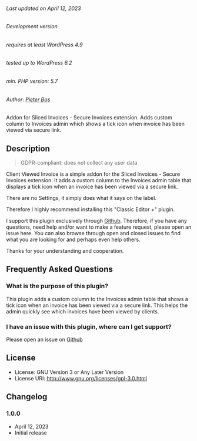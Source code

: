 ###### Last updated on April 12, 2023
###### Development version
###### requires at least WordPress 4.9
###### tested up to WordPress 6.2
###### min. PHP version: 5.7
###### Author: [Pieter Bos](https://github.com/senlin)

Addon for Sliced Invoices - Secure Invoices extension. Adds custom column to Invoices admin which shows a tick icon when invoice has been viewed via secure link.

## Description

> GDPR-compliant: does not collect any user data

Client Viewed Invoice is a simple addon for the Sliced Invoices - Secure Invoices extension. It adds a custom column to the Invoices admin table that displays a tick icon when an invoice has been viewed via a secure link.

There are no Settings, it simply does what it says on the label.

Therefore I highly recommend installing this "Classic Editor +" plugin.

I support this plugin exclusively through [Github](https://github.com/senlin/client-viewed-invoice/issues). Therefore, if you have any questions, need help and/or want to make a feature request, please open an issue here. You can also browse through open and closed issues to find what you are looking for and perhaps even help others.

Thanks for your understanding and cooperation.

## Frequently Asked Questions

### What is the purpose of this plugin?

This plugin adds a custom column to the Invoices admin table that shows a tick icon when an invoice has been viewed via a secure link. This helps the admin quickly see which invoices have been viewed by clients.

### I have an issue with this plugin, where can I get support?

Please open an issue on [Github](https://github.com/senlin/client-viewed-invoice/issues)

## License

* License: GNU Version 3 or Any Later Version
* License URI: http://www.gnu.org/licenses/gpl-3.0.html

## Changelog

### 1.0.0

* April 12, 2023
* Initial release
